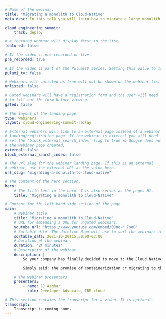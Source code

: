 ```yaml
---
# Name of the webinar.
title: "Migrating a monolith to Cloud-Native"
meta_desc: In this talk you will learn how to migrate a large monolith codebase to Cloud-Native and learn a few gotchas along the way.

cloud_engineering_summit:
    track: deploy

# A featured webinar will display first in the list.
featured: false

# If the video is pre-recorded or live.
pre_recorded: true

# If the video is part of the PulumiTV series. Setting this value to true will list the video in the "PulumiTV" section.
pulumi_tv: false

# Webinars with unlisted as true will not be shown on the webinar list
unlisted: false

# Gated webinars will have a registration form and the user will need
# to fill out the form before viewing.
gated: false

# The layout of the landing page.
type: webinars
layout: cloud-engineering-summit-replay

# External webinars will link to an external page instead of a webinar
# landing/registration page. If the webinar is external you will need
# set the 'block_external_search_index' flag to true so Google does not index
# the webinar page created.
external: false
block_external_search_index: false

# The url slug for the webinar landing page. If this is an external
# webinar, use the external URL as the value here.
url_slug: "migrating-a-monolith-to-cloud-native"

# The content of the hero section.
hero:
    # The title text in the hero. This also serves as the pages H1.
    title: "Migrating a monolith to Cloud-Native"

# Content for the left hand side section of the page.
main:
    # Webinar title.
    title: "Migrating a monolith to Cloud-Native"
    # URL for embedding a URL for ungated webinars.
    youtube_url: "https://www.youtube.com/embed/0Jnq-M_7se0"
    # Sortable date. The datetime Hugo will use to sort the webinars in date order.
    sortable_date: 2021-10-20T15:30:00-07:00
    # Duration of the webinar.
    duration: "24 minutes"
    # Description of the webinar.
    description: |
        So your company has finally decided to move to the Cloud Native ecosystem. You’ve landed on containerization as your first step. You heard that all you needed to do was containerize your first app and then push it to Kubernetes/OpenShift/Nomad, and the cost savings just come. You’ve done this, and well, things have gone not as planned. Some of the tech didn’t do what you expected, and wait, what do you mean our OpEx has gone up?

        Simply said: the promise of containerization or migrating to the Cloud Native ecosystem can be a lie if you don’t do your homework. Sadly most companies don’t. In this talk, I’ll explain a few gotchas that a “few” enterprises, in the guise of AsgharLabs, hit moving towards the Cloud Native world, and hopefully, you’ll learn from their mistakes, so you’re trip down this path will be more comfortable and closer to the promise.

    # The webinar presenters
    presenters:
        - name: JJ Asghar
          role: Developer Advocate, IBM cloud

# This section contains the transcript for a video. It is optional.
transcript: |
    Transcript is coming soon.
---
```

